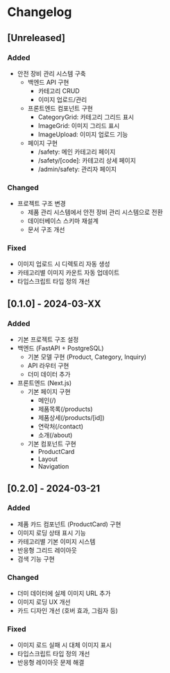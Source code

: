 # Changelog

## [Unreleased]

### Added
- 안전 장비 관리 시스템 구축
  - 백엔드 API 구현
    - 카테고리 CRUD
    - 이미지 업로드/관리
  - 프론트엔드 컴포넌트 구현
    - CategoryGrid: 카테고리 그리드 표시
    - ImageGrid: 이미지 그리드 표시
    - ImageUpload: 이미지 업로드 기능
  - 페이지 구현
    - /safety: 메인 카테고리 페이지
    - /safety/[code]: 카테고리 상세 페이지
    - /admin/safety: 관리자 페이지

### Changed
- 프로젝트 구조 변경
  - 제품 관리 시스템에서 안전 장비 관리 시스템으로 전환
  - 데이터베이스 스키마 재설계
  - 문서 구조 개선

### Fixed
- 이미지 업로드 시 디렉토리 자동 생성
- 카테고리별 이미지 카운트 자동 업데이트
- 타입스크립트 타입 정의 개선

## [0.1.0] - 2024-03-XX

### Added
- 기본 프로젝트 구조 설정
- 백엔드 (FastAPI + PostgreSQL)
  - 기본 모델 구현 (Product, Category, Inquiry)
  - API 라우터 구현
  - 더미 데이터 추가
- 프론트엔드 (Next.js)
  - 기본 페이지 구현
    - 메인(/)
    - 제품목록(/products)
    - 제품상세(/products/[id])
    - 연락처(/contact)
    - 소개(/about)
  - 기본 컴포넌트 구현
    - ProductCard
    - Layout
    - Navigation 

## [0.2.0] - 2024-03-21

### Added
- 제품 카드 컴포넌트 (ProductCard) 구현
- 이미지 로딩 상태 표시 기능
- 카테고리별 기본 이미지 시스템
- 반응형 그리드 레이아웃
- 검색 기능 구현

### Changed
- 더미 데이터에 실제 이미지 URL 추가
- 이미지 로딩 UX 개선
- 카드 디자인 개선 (호버 효과, 그림자 등)

### Fixed
- 이미지 로드 실패 시 대체 이미지 표시
- 타입스크립트 타입 정의 개선
- 반응형 레이아웃 문제 해결 